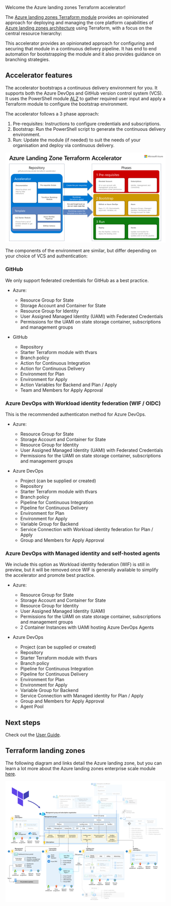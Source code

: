 <!-- markdownlint-disable first-line-heading first-line-h1 -->
Welcome the Azure landing zones Terraform accelerator!

The [Azure landing zones Terraform module][alz_tf_registry] provides an opinionated approach for deploying and managing the core platform capabilities of [Azure landing zones architecture][alz_architecture] using Terraform, with a focus on the central resource hierarchy:

This accelerator provides an opinionated approach for configuring and securing that module in a continuous delivery pipeline. It has end to end automation for bootstrapping the module and it also provides guidance on branching strategies.

## Accelerator features

The accelerator bootstraps a continuous delivery environment for you. It supports both the Azure DevOps and GitHub version control system (VCS). It uses the PowerShell module [ALZ](https://www.powershellgallery.com/packages/ALZ) to gather required user input and apply a Terraform module to configure the bootstrap environment.

The accelerator follows a 3 phase approach:

1. Pre-requisites: Instructions to configure credentials and subscriptions.
2. Bootstrap: Run the PowerShell script to generate the continuous delivery environment.
3. Run: Update the module (if needed) to suit the needs of your organisation and deploy via continuous delivery.

![Azure landing zone accelerator process][alz_accelerator_overview]

The components of the environment are similar, but differ depending on your choice of VCS and authentication:

### GitHub

We only support federated credentials for GitHub as a best practice.

- Azure:
  - Resource Group for State
  - Storage Account and Container for State
  - Resource Group for Identity
  - User Assigned Managed Identity (UAMI) with Federated Credentials
  - Permissions for the UAMI on state storage container, subscriptions and management groups

- GitHub
  - Repository
  - Starter Terraform module with tfvars
  - Branch policy
  - Action for Continuous Integration
  - Action for Continuous Delivery
  - Environment for Plan
  - Environment for Apply
  - Action Variables for Backend and Plan / Apply
  - Team and Members for Apply Approval

### Azure DevOps with Workload identity federation (WIF / OIDC)

This is the recommended authenticaton method for Azure DevOps.

- Azure:
  - Resource Group for State
  - Storage Account and Container for State
  - Resource Group for Identity
  - User Assigned Managed Identity (UAMI) with Federated Credentials
  - Permissions for the UAMI on state storage container, subscriptions and management groups

- Azure DevOps
  - Project (can be supplied or created)
  - Repository
  - Starter Terraform module with tfvars
  - Branch policy
  - Pipeline for Continuous Integration
  - Pipeline for Continuous Delivery
  - Environment for Plan
  - Environment for Apply
  - Variable Group for Backend
  - Service Connection with Workload identity federation for Plan / Apply
  - Group and Members for Apply Approval

### Azure DevOps with Managed identity and self-hosted agents

We include this option as Workload identity federation (WIF) is still in preview, but it will be removed once WIF is generally available to simplify the accelerator and promote best practice.

- Azure:
  - Resource Group for State
  - Storage Account and Container for State
  - Resource Group for Identity
  - User Assigned Managed Identity (UAMI)
  - Permissions for the UAMI on state storage container, subscriptions and management groups
  - 2 Container Instances with UAMI hosting Azure DevOps Agents

- Azure DevOps
  - Project (can be supplied or created)
  - Repository
  - Starter Terraform module with tfvars
  - Branch policy
  - Pipeline for Continuous Integration
  - Pipeline for Continuous Delivery
  - Environment for Plan
  - Environment for Apply
  - Variable Group for Backend
  - Service Connection with Managed identity for Plan / Apply
  - Group and Members for Apply Approval
  - Agent Pool

## Next steps

Check out the [User Guide](User-Guide).

## Terraform landing zones

The following diagram and links detail the Azure landing zone, but you can learn a lot more about the Azure landing zones enterprise scale module [here](https://github.com/Azure/terraform-azurerm-caf-enterprise-scale/wiki).

![Azure landing zone conceptual architecture][alz_tf_overview]

 [//]: # (*****************************)
 [//]: # (INSERT IMAGE REFERENCES BELOW)
 [//]: # (*****************************)

[alz_accelerator_overview]: media/alz-terraform-acclerator.png "A process flow shwing the areas covered by the Azure landing zones Terraform accelerator."

[alz_tf_overview]: media/alz-tf-module-overview.png "A conceptual architecture diagram highlighting the design areas covered by the Azure landing zones Terraform module."

 [//]: # (************************)
 [//]: # (INSERT LINK LABELS BELOW)
 [//]: # (************************)

[alz_tf_registry]:  https://registry.terraform.io/modules/Azure/caf-enterprise-scale/azurerm/latest "Terraform Registry: Azure landing zones Terraform module"
[alz_architecture]: https://learn.microsoft.com/azure/cloud-adoption-framework/ready/landing-zone#azure-landing-zone-conceptual-architecture
[alz_hierarchy]:    https://learn.microsoft.com/azure/cloud-adoption-framework/ready/landing-zone/design-area/resource-org
[alz_management]:   https://learn.microsoft.com/azure/cloud-adoption-framework/ready/landing-zone/design-area/management
[alz_connectivity]: https://learn.microsoft.com/azure/cloud-adoption-framework/ready/landing-zone/design-area/network-topology-and-connectivity
[alz_identity]:     https://learn.microsoft.com/azure/cloud-adoption-framework/ready/landing-zone/design-area/identity-access
